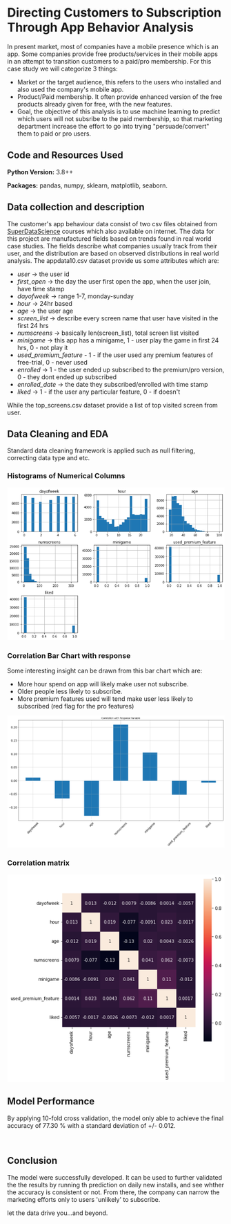 # Directing Customers to Subscription Through App Behavior Analysis
In present market, most of companies have a mobile presence which is an app. Some companies provide free products/services in their mobile apps in an attempt to transition customers to a paid/pro membership. For this case study we will categorize 3 things:
* Market or the target audience, this refers to the users who installed and also used the company's mobile app.
* Product/Paid membership. It often provide enhanced version of the free products already given for free, with the new features.
* Goal, the objective of this analysis is to use machine learning to predict which users will not subsribe to the paid membership, so that marketing department increase the effort to go into trying "persuade/convert" them to paid or pro users.

## Code and Resources Used 
**Python Version:** 3.8++

**Packages:** pandas, numpy, sklearn, matplotlib, seaborn.

## Data collection and description
The customer's app behaviour data consist of two csv files obtained from [SuperDataScience](https://www.superdatascience.com/courses) courses which also available on internet. The data for this project are manufactured fields based on trends found in real world case studies. The fields describe what companies usually track from their user, and the distribution are based on observed distributions in real world analysis. The appdata10.csv dataset provide us some attributes which are:
* *user* -> the user id
* *first_open* -> the day the user first open the app, when the user join, have time stamp
* *dayofweek* -> range 1-7, monday-sunday
* *hour* -> 24hr based 
* *age* -> the user age 
* *screen_list* -> describe every screen name that user have visited in the first 24 hrs
* *numscreens* -> basically len(screen_list), total screen list visited
* *minigame* -> this app has a minigame, 1 - user play the game in first 24 hrs, 0 - not play it
* *used_premium_feature* - 1 - if the user used any premium features of free-trial, 0 - never used
* *enrolled* -> 1 - the user ended up subscribed to the premium/pro version, 0 - they dont ended up subscribed
* *enrolled_date* -> the date they subscribed/enrolled with time stamp
* *liked* -> 1 - if the user any particular feature, 0 - if doesn't

While the top_screens.csv dataset provide a list of top visited screen from user.

## Data Cleaning and EDA
Standard data cleaning framework is applied such as null filtering, correcting data type and etc.

### Histograms of Numerical Columns

![Bar overall](https://github.com/aimanraz/fn-tech-logireg/blob/main/img/histogram_overall.png)

### Correlation Bar Chart with response
Some interesting insight can be drawn from this bar chart which are:
* More hour spend on app will likely make user not subscribe.
* Older people less likely to subscribe.
* More premium features used will tend make user less likely to subscribed (red flag for the pro features)

![Correlation bar](https://github.com/aimanraz/fn-tech-logireg/blob/main/img/correlation_bar.png)

### Correlation matrix

![Correlation matrix](https://github.com/aimanraz/fn-tech-logireg/blob/main/img/correlation_heatmap.png)

## Model Performance
By applying 10-fold cross validation, the model only able to achieve the final accuracy of 77.30 % with a standard deviation of +/- 0.012.

![]()

## Conclusion
The model were successfully developed. It can be used to further validated the the results by running th prediction on daily new installs, and see whther the accuracy is consistent or not. From there, the company can narrow the marketing efforts only to users 'unlikely' to subscribe.

let the data drive you...and beyond.
